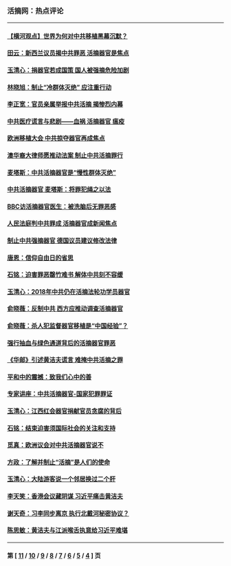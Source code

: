 ### 活摘网：热点评论
---
#### [【横河观点】世界为何对中共移植黑幕沉默？](../../pages/nf5879/n13244249.md?10240430) 
#### [田云：新西兰议员揭中共罪恶 活摘器官是焦点](../../pages/nf5879/n13070629.md?10240430) 
#### [玉清心：捐器官若成国策 国人被强摘危险加剧](../../pages/nf5879/n12802713.md?10240430) 
#### [林晓旭：制止“冷群体灭绝” 应注重行动](../../pages/nf5879/n12779736.md?10240430) 
#### [李正宽：官员亲属举报中共活摘 揭惨烈内幕](../../pages/nf5879/n12684490.md?10240430) 
#### [中共医疗谎言与悲剧——血祸 活摘器官 瘟疫](../../pages/nf5879/n12372103.md?10240430) 
#### [欧洲移植大会 中共掠夺器官再成焦点](../../pages/nf5879/n11538883.md?10240430) 
#### [澳华裔大律师愿推动法案 制止中共活摘罪行](../../pages/nf5879/n11377039.md?10240430) 
#### [麦塔斯：中共活摘器官是“慢性群体灭绝”](../../pages/nf5879/n11350529.md?10240430) 
#### [中共活摘器官 麦塔斯：将罪犯绳之以法](../../pages/nf5879/n11347973.md?10240430) 
#### [BBC访活摘器官医生：被洗脑后无罪恶感](../../pages/nf5879/n11335935.md?10240430) 
#### [人民法庭判中共罪成 活摘器官成新闻焦点](../../pages/nf5879/n11331578.md?10240430) 
#### [制止中共强摘器官 德国议员建议修改法律](../../pages/nf5879/n11249451.md?10240430) 
#### [唐恩：信仰自由日的省思](../../pages/nf5879/n11003525.md?10240430) 
#### [石铭：迫害罪恶罄竹难书  解体中共刻不容缓](../../pages/nf5879/n10942855.md?10240430) 
#### [玉清心：2018年中共仍在活摘法轮功学员器官](../../pages/nf5879/n10914646.md?10240430) 
#### [俞晓薇：反制中共 西方应推动调查活摘器官](../../pages/nf5879/n10794671.md?10240430) 
#### [俞晓薇：杀人犯监督器官移植是“中国经验”？](../../pages/nf5879/n10466427.md?10240430) 
#### [强行抽血与绿色通道背后的活摘器官罪恶](../../pages/nf5879/n10004708.md?10240430) 
#### [《华邮》引述黄洁夫谎言 难掩中共活摘之罪](../../pages/nf5879/n9642309.md?10240430) 
#### [平和中的震撼：致我们心中的善](../../pages/nf5879/n9021123.md?10240430) 
#### [专家讲座：中共活摘器官-国家犯罪罪证](../../pages/nf5879/n8828153.md?10240430) 
#### [玉清心：江西红会器官捐献官员贪腐的背后](../../pages/nf5879/n8522122.md?10240430) 
#### [石铭：结束迫害须国际社会的关注和支持](../../pages/nf5879/n8443497.md?10240430) 
#### [觅真：欧洲议会对中共活摘器官说不](../../pages/nf5879/n8337486.md?10240430) 
#### [方政：了解并制止“活摘”是人们的使命](../../pages/nf5879/n8329214.md?10240430) 
#### [玉清心：大陆游客说一个邻居换过二个肝](../../pages/nf5879/n8291404.md?10240430) 
#### [李天笑：香港会议藏阴谋 习近平痛击黄洁夫](../../pages/nf5879/n8241459.md?10240430) 
#### [谢天奇：习李同步离京 执行北戴河秘密协议？](../../pages/nf5879/n8230418.md?10240430) 
#### [陈思敏：黄洁夫与江派喉舌执意给习近平难堪](../../pages/nf5879/n8222166.md?10240430) 

---
#### 第 [ [11](./11.md?10240430) / [10](./10.md?10240430) / [9](./9.md?10240430) / [8](./8.md?10240430) / [7](./7.md?10240430) / [6](./6.md?10240430) / [5](./5.md?10240430) / [4](./4.md?10240430) ] 页
